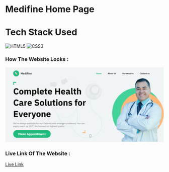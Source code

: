 # Medifine Home Page

# Tech Stack Used

![HTML5](https://img.shields.io/badge/html5-%23E34F26.svg?style=for-the-badge&logo=html5&logoColor=white)
![CSS3](https://img.shields.io/badge/css3-%231572B6.svg?style=for-the-badge&logo=css3&logoColor=white)

### How The Website Looks :
![Website Image](./images/output.png)

### Live Link Of The Website :
[Live Link](https://pavan-medifine-home-page.netlify.app)
